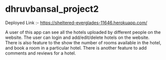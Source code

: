 # dhruvbansal_project2

Deployed Link :- https://sheltered-everglades-11646.herokuapp.com/

A user of this app can see all the hotels uploaded by different people on the website. The user can login and add/edit/delete hotels on the website.
There is also feature to the show the number of rooms available in the hotel, and book a room in a particular hotel.
There is another feature to add comments and reviews for a hotel.
